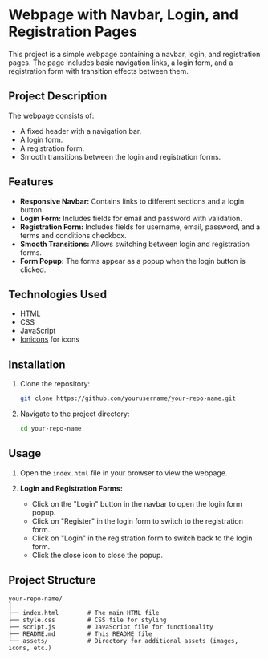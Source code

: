 # Webpage with Navbar, Login, and Registration Pages

This project is a simple webpage containing a navbar, login, and registration pages. The page includes basic navigation links, a login form, and a registration form with transition effects between them. 

## Project Description

The webpage consists of:
- A fixed header with a navigation bar.
- A login form.
- A registration form.
- Smooth transitions between the login and registration forms.

## Features

- **Responsive Navbar:** Contains links to different sections and a login button.
- **Login Form:** Includes fields for email and password with validation.
- **Registration Form:** Includes fields for username, email, password, and a terms and conditions checkbox.
- **Smooth Transitions:** Allows switching between login and registration forms.
- **Form Popup:** The forms appear as a popup when the login button is clicked.

## Technologies Used

- HTML
- CSS
- JavaScript
- [Ionicons](https://ionicons.com/) for icons

## Installation

1. Clone the repository:
    ```sh
    git clone https://github.com/yourusername/your-repo-name.git
    ```
2. Navigate to the project directory:
    ```sh
    cd your-repo-name
    ```

## Usage

1. Open the `index.html` file in your browser to view the webpage.

2. **Login and Registration Forms:**
   - Click on the "Login" button in the navbar to open the login form popup.
   - Click on "Register" in the login form to switch to the registration form.
   - Click on "Login" in the registration form to switch back to the login form.
   - Click the close icon to close the popup.

## Project Structure

```plaintext
your-repo-name/
│
├── index.html        # The main HTML file
├── style.css         # CSS file for styling
├── script.js         # JavaScript file for functionality
├── README.md         # This README file
└── assets/           # Directory for additional assets (images, icons, etc.)
